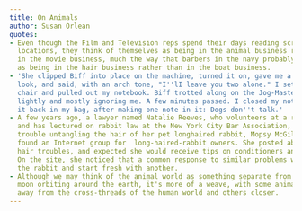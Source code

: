 ```yaml
---
title: On Animals
author: Susan Orlean
quotes:
- Even though the Film and Television reps spend their days reading scripts and visiting
  locations, they think of themselves as being in the animal business rather than
  in the movie business, much the way that barbers in the navy probably think of themselves
  as being in the hair business rather than in the boat business.
- 'She clipped Biff into place on the machine, turned it on, gave me a skeptical parting
  look, and said, with an arch tone, "I''lI leave you two alone." I settled into a
  chair and pulled out my notebook. Biff trotted along on the Jog-Master, panting
  lightly and mostly ignoring me. A few minutes passed. I closed my notebook and put
  it back in my bag, after making one note in it: Dogs don''t talk.'
- A few years ago, a lawyer named Natalie Reeves, who volunteers at a rabbit shelter
  and has lectured on rabbit law at the New York City Bar Association, was having
  trouble untangling the hair of her pet longhaired rabbit, Mopsy McGillicuddy. She
  found an Internet group for  long-haired-rabbit owners. She posted about Mopsy's
  hair troubles, and expected she would receive tips on conditioners and brushes.
  On the site, she noticed that a common response to similar problems was to kill
  the rabbit and start fresh with another.
- Although we may think of the animal world as something separate from us, like a
  moon orbiting around the earth, it's more of a weave, with some animals farther
  away from the cross-threads of the human world and others closer.
---
```

